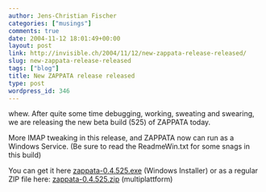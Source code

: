 ```yaml
---
author: Jens-Christian Fischer
categories: ["musings"]
comments: true
date: 2004-11-12 18:01:49+00:00
layout: post
link: http://invisible.ch/2004/11/12/new-zappata-release-released/
slug: new-zappata-release-released
tags: ["blog"]
title: New ZAPPATA release released
type: post
wordpress_id: 346
---
```


whew. After quite some time debugging, working, sweating and swearing, we are releasing the new beta build (525) of ZAPPATA today. 

More IMAP tweaking in this release, and ZAPPATA now can run as a Windows Service. (Be sure to read the ReadmeWin.txt for some snags in this build)

You can get it here [zappata-0.4.525.exe](http://www.zappatanetworks.com/files/zappata-0.4.525.exe) (Windows Installer) or as a regular ZIP file here: [zappata-0.4.525.zip](http://www.zappatanetworks.com/files/zappata-0.4.525.zip) (multiplattform)
